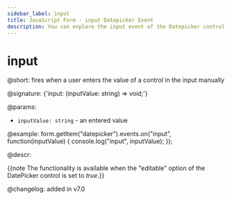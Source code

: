 ```yaml
---
sidebar_label: input
title: JavaScript Form - input Datepicker Event 
description: You can explore the input event of the Datepicker control of Form in the documentation of the DHTMLX JavaScript UI library. Browse developer guides and API reference, try out code examples and live demos, and download a free 30-day evaluation version of DHTMLX Suite 7.
---
```


# input

@short: fires when a user enters the value of a control in the input manually

@signature: {'input: (inputValue: string) => void;'}

@params:
- `inputValue: string` - an entered value

@example:
form.getItem("datepicker").events.on("input", function(inputValue) {
    console.log("input", inputValue);
});

@descr:

{{note The functionality is available when the "editable" option of the DatePicker control is set to *true*.}}

@changelog: added in v7.0
